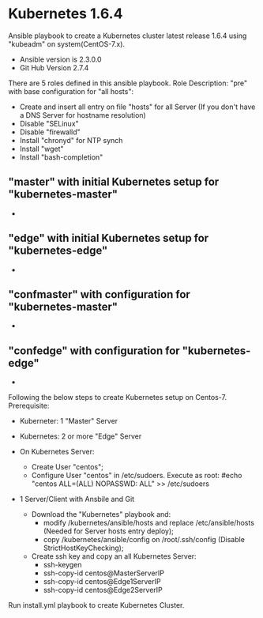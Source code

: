 # Kubernetes 1.6.4

Ansible playbook to create a Kubernetes cluster latest release 1.6.4 using "kubeadm" on system(CentOS-7.x). 
- Ansible version is 2.3.0.0
- Git Hub Version 2.7.4

There are 5 roles defined in this ansible playbook.
Role Description:
"pre" with base configuration for "all hosts":
  - Create and insert all entry on file "hosts" for all Server (If you don't have a DNS Server for hostname resolution) 
  - Disable "SELinux"
  - Disable "firewalld"
  - Install "chronyd" for NTP synch
  - Install "wget"
  - Install "bash-completion"

"master" with initial Kubernetes setup for "kubernetes-master" 
  - 
  -
  
"edge" with initial Kubernetes setup for "kubernetes-edge"
  -
  -
  
"confmaster" with configuration for "kubernetes-master"
  -
  -
  
"confedge" with configuration for "kubernetes-edge"
  -
  -
  

Following the below steps to create Kubernetes setup on Centos-7.
Prerequisite: 

- Kuberneter: 1 "Master" Server
- Kubernetes: 2 or more "Edge" Server
- On Kubernetes Server:
    - Create User "centos";
    - Configure User "centos" in /etc/sudoers. Execute as root:
      #echo "centos  ALL=(ALL)       NOPASSWD: ALL" >> /etc/sudoers

- 1 Server/Client with Ansbile and Git
  - Download the "Kubernetes" playbook and: 
      - modify /kubernetes/ansible/hosts and replace /etc/ansible/hosts (Needed for Server hosts entry deploy);
      - copy /kubernetes/ansible/config on /root/.ssh/config (Disable StrictHostKeyChecking); 
  - Create ssh key and copy an all Kubernetes Server:
    - ssh-keygen
    - ssh-copy-id centos@MasterServerIP
    - ssh-copy-id centos@Edge1ServerIP
    - ssh-copy-id centos@Edge2ServerIP

Run install.yml playbook to create Kubernetes Cluster.

